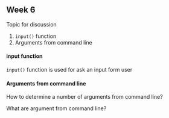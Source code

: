 ## Week 6

Topic for discussion

1. `input()` function
2. Arguments from command line


#### input function

`input()` function is used for ask an input form user


#### Arguments from command line

How to determine a number of arguments from command line?

What are argument from command line?